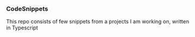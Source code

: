 ### CodeSnippets

This repo consists of few snippets from a projects I am working on, written in Typescript
